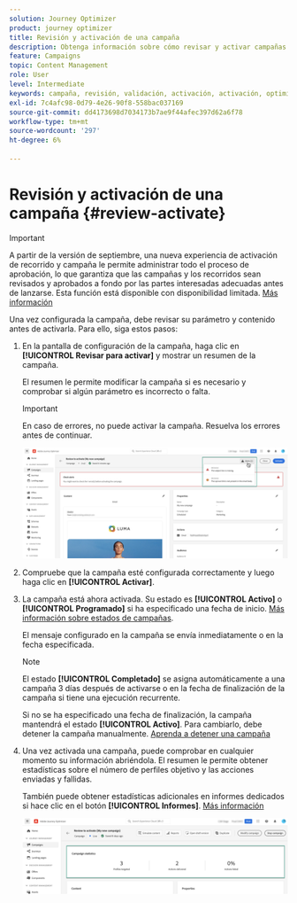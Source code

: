 ```yaml
---
solution: Journey Optimizer
product: journey optimizer
title: Revisión y activación de una campaña
description: Obtenga información sobre cómo revisar y activar campañas en Journey Optimizer
feature: Campaigns
topic: Content Management
role: User
level: Intermediate
keywords: campaña, revisión, validación, activación, activación, optimizador
exl-id: 7c4afc98-0d79-4e26-90f8-558bac037169
source-git-commit: dd4173698d7034173b7ae9f44afec397d62a6f78
workflow-type: tm+mt
source-wordcount: '297'
ht-degree: 6%

---
```


# Revisión y activación de una campaña {#review-activate}

>[!IMPORTANT]
>
>A partir de la versión de septiembre, una nueva experiencia de activación de recorrido y campaña le permite administrar todo el proceso de aprobación, lo que garantiza que las campañas y los recorridos sean revisados y aprobados a fondo por las partes interesadas adecuadas antes de lanzarse. Esta función está disponible con disponibilidad limitada. [Más información](../test-approve/gs-approval.md)

Una vez configurada la campaña, debe revisar su parámetro y contenido antes de activarla. Para ello, siga estos pasos:

1. En la pantalla de configuración de la campaña, haga clic en **[!UICONTROL Revisar para activar]** y mostrar un resumen de la campaña.

   El resumen le permite modificar la campaña si es necesario y comprobar si algún parámetro es incorrecto o falta.

   >[!IMPORTANT]
   >
   >En caso de errores, no puede activar la campaña. Resuelva los errores antes de continuar.

   ![](assets/create-campaign-alerts.png)

1. Compruebe que la campaña esté configurada correctamente y luego haga clic en **[!UICONTROL Activar]**.

1. La campaña está ahora activada. Su estado es **[!UICONTROL Activo]** o **[!UICONTROL Programado]** si ha especificado una fecha de inicio. [Más información sobre estados de campañas](get-started-with-campaigns.md#statuses).

   El mensaje configurado en la campaña se envía inmediatamente o en la fecha especificada.

   >[!NOTE]
   >
   >El estado **[!UICONTROL Completado]** se asigna automáticamente a una campaña 3 días después de activarse o en la fecha de finalización de la campaña si tiene una ejecución recurrente.
   >
   >Si no se ha especificado una fecha de finalización, la campaña mantendrá el estado **[!UICONTROL Activo]**. Para cambiarlo, debe detener la campaña manualmente. [Aprenda a detener una campaña](modify-stop-campaign.md)

1. Una vez activada una campaña, puede comprobar en cualquier momento su información abriéndola. El resumen le permite obtener estadísticas sobre el número de perfiles objetivo y las acciones enviadas y fallidas.

   También puede obtener estadísticas adicionales en informes dedicados si hace clic en el botón **[!UICONTROL Informes]**. [Más información](../reports/campaign-global-report.md)

   ![](assets/create-campaign-summary.png)
